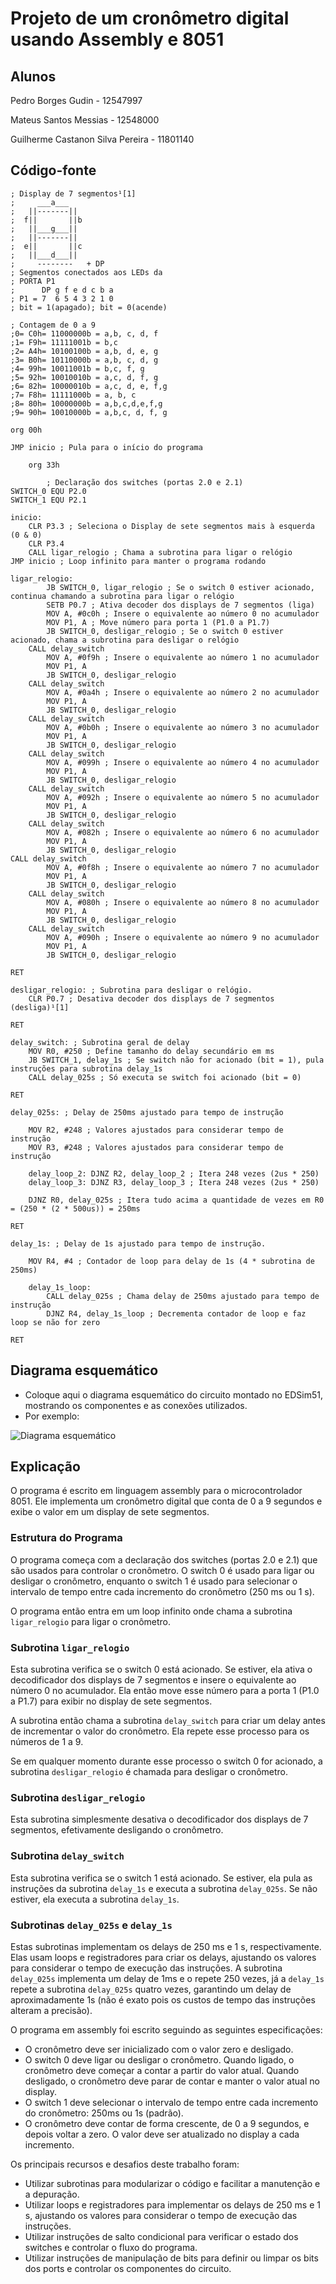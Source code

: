 # Projeto de um cronômetro digital usando Assembly e 8051

## Alunos

Pedro Borges Gudin - 12547997

Mateus Santos Messias - 12548000

Guilherme Castanon Silva Pereira - 11801140

## Código-fonte

```assembly
; Display de 7 segmentos¹[1]
;     ___a___
;   ||-------||
;  f||       ||b
;   ||___g___||
;   ||-------||
;  e||       ||c
;   ||___d___||
;     --------   + DP
; Segmentos conectados aos LEDs da
; PORTA P1
;      DP g f e d c b a
; P1 = 7  6 5 4 3 2 1 0  
; bit = 1(apagado); bit = 0(acende)

; Contagem de 0 a 9
;0= C0h= 11000000b = a,b, c, d, f
;1= F9h= 11111001b = b,c
;2= A4h= 10100100b = a,b, d, e, g
;3= B0h= 10110000b = a,b, c, d, g
;4= 99h= 10011001b = b,c, f, g 
;5= 92h= 10010010b = a,c, d, f, g
;6= 82h= 10000010b = a,c, d, e, f,g
;7= F8h= 11111000b = a, b, c
;8= 80h= 10000000b = a,b,c,d,e,f,g
;9= 90h= 10010000b = a,b,c, d, f, g

org 00h

JMP inicio ; Pula para o início do programa

	org 33h

		; Declaração dos switches (portas 2.0 e 2.1)
SWITCH_0 EQU P2.0
SWITCH_1 EQU P2.1

inicio:
	CLR P3.3 ; Seleciona o Display de sete segmentos mais à esquerda (0 & 0)
	CLR P3.4
	CALL ligar_relogio ; Chama a subrotina para ligar o relógio
JMP inicio ; Loop infinito para manter o programa rodando

ligar_relogio:
		JB SWITCH_0, ligar_relogio ; Se o switch 0 estiver acionado, continua chamando a subrotina para ligar o relógio
		SETB P0.7 ; Ativa decoder dos displays de 7 segmentos (liga)
		MOV A, #0c0h ; Insere o equivalente ao número 0 no acumulador
		MOV P1, A ; Move número para porta 1 (P1.0 a P1.7)
		JB SWITCH_0, desligar_relogio ; Se o switch 0 estiver acionado, chama a subrotina para desligar o relógio
	CALL delay_switch
		MOV A, #0f9h ; Insere o equivalente ao número 1 no acumulador
		MOV P1, A
		JB SWITCH_0, desligar_relogio 
	CALL delay_switch
		MOV A, #0a4h ; Insere o equivalente ao número 2 no acumulador
		MOV P1, A
		JB SWITCH_0, desligar_relogio 
	CALL delay_switch
		MOV A, #0b0h ; Insere o equivalente ao número 3 no acumulador
		MOV P1, A
		JB SWITCH_0, desligar_relogio 
	CALL delay_switch
		MOV A, #099h ; Insere o equivalente ao número 4 no acumulador
		MOV P1, A
		JB SWITCH_0, desligar_relogio 
	CALL delay_switch
		MOV A, #092h ; Insere o equivalente ao número 5 no acumulador
		MOV P1, A
		JB SWITCH_0, desligar_relogio 
	CALL delay_switch
		MOV A, #082h ; Insere o equivalente ao número 6 no acumulador
		MOV P1, A
		JB SWITCH_0, desligar_relogio 
CALL delay_switch
		MOV A, #0f8h ; Insere o equivalente ao número 7 no acumulador
		MOV P1, A
		JB SWITCH_0, desligar_relogio 
	CALL delay_switch
		MOV A, #080h ; Insere o equivalente ao número 8 no acumulador
		MOV P1, A
		JB SWITCH_0, desligar_relogio 
	CALL delay_switch
		MOV A, #090h ; Insere o equivalente ao número 9 no acumulador
		MOV P1, A
		JB SWITCH_0, desligar_relogio 

RET

desligar_relogio: ; Subrotina para desligar o relógio.
    CLR P0.7 ; Desativa decoder dos displays de 7 segmentos (desliga)¹[1]

RET

delay_switch: ; Subrotina geral de delay
    MOV R0, #250 ; Define tamanho do delay secundário em ms
    JB SWITCH_1, delay_1s ; Se switch não for acionado (bit = 1), pula instruções para subrotina delay_1s
    CALL delay_025s ; Só executa se switch foi acionado (bit = 0)

RET

delay_025s: ; Delay de 250ms ajustado para tempo de instrução

    MOV R2, #248 ; Valores ajustados para considerar tempo de instrução
    MOV R3, #248 ; Valores ajustados para considerar tempo de instrução

    delay_loop_2: DJNZ R2, delay_loop_2 ; Itera 248 vezes (2us * 250)
    delay_loop_3: DJNZ R3, delay_loop_3 ; Itera 248 vezes (2us * 250)

    DJNZ R0, delay_025s ; Itera tudo acima a quantidade de vezes em R0 = (250 * (2 * 500us)) = 250ms

RET

delay_1s: ; Delay de 1s ajustado para tempo de instrução.

    MOV R4, #4 ; Contador de loop para delay de 1s (4 * subrotina de 250ms)

    delay_1s_loop:
        CALL delay_025s ; Chama delay de 250ms ajustado para tempo de instrução
        DJNZ R4, delay_1s_loop ; Decrementa contador de loop e faz loop se não for zero

RET
```

## Diagrama esquemático

- Coloque aqui o diagrama esquemático do circuito montado no EDSim51, mostrando os componentes e as conexões utilizados.
- Por exemplo:

![Diagrama esquemático](diagrama.png)

## Explicação

O programa é escrito em linguagem assembly para o microcontrolador 8051. Ele implementa um cronômetro digital que conta de 0 a 9 segundos e exibe o valor em um display de sete segmentos.

### Estrutura do Programa

O programa começa com a declaração dos switches (portas 2.0 e 2.1) que são usados para controlar o cronômetro. O switch 0 é usado para ligar ou desligar o cronômetro, enquanto o switch 1 é usado para selecionar o intervalo de tempo entre cada incremento do cronômetro (250 ms ou 1 s).

O programa então entra em um loop infinito onde chama a subrotina `ligar_relogio` para ligar o cronômetro.

### Subrotina `ligar_relogio`

Esta subrotina verifica se o switch 0 está acionado. Se estiver, ela ativa o decodificador dos displays de 7 segmentos e insere o equivalente ao número 0 no acumulador. Ela então move esse número para a porta 1 (P1.0 a P1.7) para exibir no display de sete segmentos.

A subrotina então chama a subrotina `delay_switch` para criar um delay antes de incrementar o valor do cronômetro. Ela repete esse processo para os números de 1 a 9.

Se em qualquer momento durante esse processo o switch 0 for acionado, a subrotina `desligar_relogio` é chamada para desligar o cronômetro.

### Subrotina `desligar_relogio`

Esta subrotina simplesmente desativa o decodificador dos displays de 7 segmentos, efetivamente desligando o cronômetro.

### Subrotina `delay_switch`

Esta subrotina verifica se o switch 1 está acionado. Se estiver, ela pula as instruções da subrotina `delay_1s` e executa a subrotina `delay_025s`. Se não estiver, ela executa a subrotina `delay_1s`.

### Subrotinas `delay_025s` e `delay_1s`

Estas subrotinas implementam os delays de 250 ms e 1 s, respectivamente. Elas usam loops e registradores para criar os delays, ajustando os valores para considerar o tempo de execução das instruções.
A subrotina `delay_025s` implementa um delay de 1ms e o repete 250 vezes, já a `delay_1s` repete a subrotina `delay_025s` quatro vezes, garantindo um delay de aproximadamente 1s (não é exato pois os custos de tempo das instruções alteram a precisão).

O programa em assembly foi escrito seguindo as seguintes especificações:

- O cronômetro deve ser inicializado com o valor zero e desligado.
- O switch 0 deve ligar ou desligar o cronômetro. Quando ligado, o cronômetro deve começar a contar a partir do valor atual. Quando desligado, o cronômetro deve parar de contar e manter o valor atual no display.
- O switch 1 deve selecionar o intervalo de tempo entre cada incremento do cronômetro: 250ms ou 1s (padrão).
- O cronômetro deve contar de forma crescente, de 0 a 9 segundos, e depois voltar a zero. O valor deve ser atualizado no display a cada incremento.

Os principais recursos e desafios deste trabalho foram:

- Utilizar subrotinas para modularizar o código e facilitar a manutenção e a depuração.
- Utilizar loops e registradores para implementar os delays de 250 ms e 1 s, ajustando os valores para considerar o tempo de execução das instruções.
- Utilizar instruções de salto condicional para verificar o estado dos switches e controlar o fluxo do programa.
- Utilizar instruções de manipulação de bits para definir ou limpar os bits dos ports e controlar os componentes do circuito.
